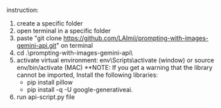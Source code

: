 instruction:
1) create a specific folder
2) open terminal in a specific folder
3) paste "git clone https://github.com/LAImii/prompting-with-images-gemini-api.git" on terminal
4) cd .\prompting-with-images-gemini-api\
5) activate virtual environment: env\Scripts\activate (window) or source env/bin/activate (MAC)
   **NOTE: If you get a warning that the library cannot be imported, Install the following libraries:
   - pip install pillow
   - pip install -q -U google-generativeai.
7) run api-script.py file
